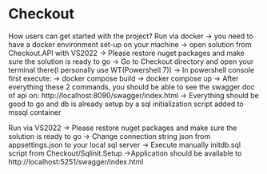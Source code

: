 # Checkout
How users can get started with the project?
Run via docker
    -> you need to have a docker environment set-up on your machine
    -> open solution from Checkout.API with VS2022
    -> Please restore nuget packages and make sure the solution is ready to go
    -> Go to Checkout directory and open your terminal there(I personally use WT(Powershell 7))
    -> In powershell console first execute: -> docker compose build
                                            -> docker compose up
    -> After everything these 2 commands, you should be able to see the swagger doc of api on: http://localhost:8090/swagger/index.html
    -> Everything should be good to go and db is already setup by a sql initialization script added to mssql container

Run via VS2022
    -> Please restore nuget packages and make sure the solution is ready to go
    -> Change connection string json from appsettings.json to your local sql server
    -> Execute manually initdb.sql script from Checkout/Sqlinit.Setup
    ->Application should be available to http://localhost:5251/swagger/index.html